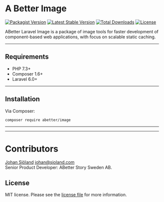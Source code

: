 # A Better Image

[![Packagist Version](https://img.shields.io/packagist/v/abetter/image.svg)](https://packagist.org/packages/abetter/image)
[![Latest Stable Version](https://poser.pugx.org/abetter/image/v/stable.svg)](https://packagist.org/packages/abetter/image)
[![Total Downloads](https://poser.pugx.org/abetter/image/downloads.svg)](https://packagist.org/packages/abetter/image)
[![License](https://poser.pugx.org/abetter/image/license.svg)](https://packagist.org/packages/abetter/image)

ABetter Laravel Image is a package of image tools for faster development of component-based web applications, with focus on scalable static caching.

---

## Requirements

* PHP 7.3+
* Composer 1.6+
* Laravel 6.0+

---

## Installation

Via Composer:

```bash
composer require abetter/image
```

---


---

# Contributors

[Johan Sjöland](https://www.abetterstory.com/]) <johan@sjoland.com>  
Senior Product Developer: ABetter Story Sweden AB.

## License

MIT license. Please see the [license file](LICENSE) for more information.
